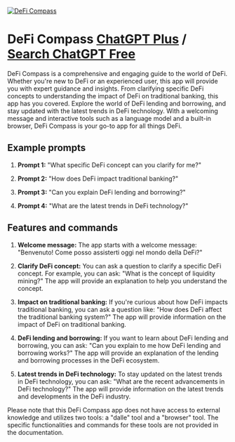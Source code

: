 
[![DeFi Compass](https://files.oaiusercontent.com/file-pvSiOrTXFjwhOWZdv3OYyNn8?se=2123-10-18T11%3A56%3A52Z&sp=r&sv=2021-08-06&sr=b&rscc=max-age%3D31536000%2C%20immutable&rscd=attachment%3B%20filename%3Da3205eb6-1292-41e1-92ac-03a8856edf55.png&sig=H1a4hSAHuYp89g%2BBL%2BOLeb/eoACn5O%2BRCkSLDryD0u8%3D)](https://chat.openai.com/g/g-P4MXCZac2-defi-compass)

# DeFi Compass [ChatGPT Plus](https://chat.openai.com/g/g-P4MXCZac2-defi-compass) / [Search ChatGPT Free](https://gptcall.net/index.html#/?search=DeFi%20Compass)

DeFi Compass is a comprehensive and engaging guide to the world of DeFi. Whether you're new to DeFi or an experienced user, this app will provide you with expert guidance and insights. From clarifying specific DeFi concepts to understanding the impact of DeFi on traditional banking, this app has you covered. Explore the world of DeFi lending and borrowing, and stay updated with the latest trends in DeFi technology. With a welcoming message and interactive tools such as a language model and a built-in browser, DeFi Compass is your go-to app for all things DeFi.

## Example prompts

1. **Prompt 1:** "What specific DeFi concept can you clarify for me?"

2. **Prompt 2:** "How does DeFi impact traditional banking?"

3. **Prompt 3:** "Can you explain DeFi lending and borrowing?"

4. **Prompt 4:** "What are the latest trends in DeFi technology?"

## Features and commands

1. **Welcome message:** The app starts with a welcome message: "Benvenuto! Come posso assisterti oggi nel mondo della DeFi?"

2. **Clarify DeFi concept:** You can ask a question to clarify a specific DeFi concept. For example, you can ask: "What is the concept of liquidity mining?" The app will provide an explanation to help you understand the concept.

3. **Impact on traditional banking:** If you're curious about how DeFi impacts traditional banking, you can ask a question like: "How does DeFi affect the traditional banking system?" The app will provide information on the impact of DeFi on traditional banking.

4. **DeFi lending and borrowing:** If you want to learn about DeFi lending and borrowing, you can ask: "Can you explain to me how DeFi lending and borrowing works?" The app will provide an explanation of the lending and borrowing processes in the DeFi ecosystem.

5. **Latest trends in DeFi technology:** To stay updated on the latest trends in DeFi technology, you can ask: "What are the recent advancements in DeFi technology?" The app will provide information on the latest trends and developments in the DeFi industry.

Please note that this DeFi Compass app does not have access to external knowledge and utilizes two tools: a "dalle" tool and a "browser" tool. The specific functionalities and commands for these tools are not provided in the documentation.


